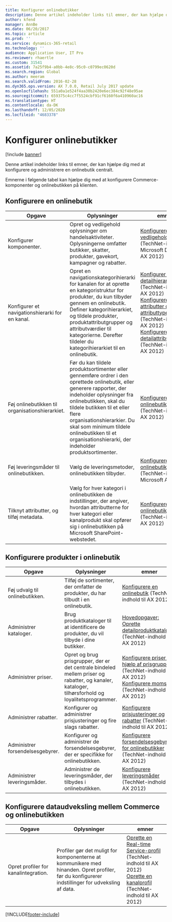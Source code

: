 ```yaml
---
title: Konfigurer onlinebutikker
description: Denne artikel indeholder links til emner, der kan hjælpe dig med at konfigurere og administrere en onlinebutik centralt.
author: kfend
manager: AnnBe
ms.date: 06/20/2017
ms.topic: article
ms.prod: ''
ms.service: dynamics-365-retail
ms.technology: ''
audience: Application User, IT Pro
ms.reviewer: rhaertle
ms.custom: 31541
ms.assetid: 7a25f9b4-a0bb-4e8c-95c0-c0799ec0620d
ms.search.region: Global
ms.author: meeram
ms.search.validFrom: 2016-02-28
ms.dyn365.ops.version: AX 7.0.0, Retail July 2017 update
ms.openlocfilehash: 551a0a1e524f4aa30b2420e6ec384c92f48e95ae
ms.sourcegitcommit: 659375c4cc7f5524cbf91cf6160f6a410960ac16
ms.translationtype: HT
ms.contentlocale: da-DK
ms.lasthandoff: 12/05/2020
ms.locfileid: "4683378"
---
```

# <a name="configure-online-stores"></a>Konfigurer onlinebutikker

[!include [banner](../includes/banner.md)]

Denne artikel indeholder links til emner, der kan hjælpe dig med at konfigurere og administrere en onlinebutik centralt.

Emnerne i følgende tabel kan hjælpe dig med at konfigurere Commerce-komponenter og onlinebutikken på klienten.

## <a name="configure-an-online-store"></a>Konfigurere en onlinebutik

| Opgave                                                | Oplysninger                                                                                                                                                                                                                                                                                                                                                   | emner                                                                                                                                                                                                                                                                                                                                                                                                                                   |
|-----------------------------------------------------|-----------------------------------------------------------------------------------------------------------------------------------------------------------------------------------------------------------------------------------------------------------------------------------------------------------------------------------------------------------|------------------------------------------------------------------------------------------------------------------------------------------------------------------------------------------------------------------------------------------------------------------------------------------------------------------------------------------------------------------------------------------------------------------------------------------|
| Konfigurer komponenter.                        | Opret og vedligehold oplysninger om handelsaktiviteter. Oplysningerne omfatter butikker, skatter, produkter, gavekort, kampagner og rabatter.                                                                                                                                                                                                          | [Konfigurere og vedligeholde Retail](https://technet.microsoft.com/library/hh597201.aspx) (TechNet-indhold til Microsoft Dynamics AX 2012)                                                                                                                                                                                                                                                                                          |
| Konfigurer et navigationshierarki for en kanal.    | Opret en navigationskategorihierarki for kanalen for at oprette en kategoristruktur for produkter, du kun tilbyder gennem en onlinebutik. Definer kategorihierarkiet, og tildele produkter, produktattributgrupper og attributværdier til kategorierne. Derefter tildeler du kategorihierarkiet til en onlinebutik.                            | [Konfigurer et detailhierarki](https://technet.microsoft.com/library/hh580593.aspx)</br> (TechNet-indhold til AX 2012)</br> [Konfigurere attributter og attributtyper](https://technet.microsoft.com/library/hh227548.aspx) (TechNet-indhold til AX 2012)</br> [Konfigurere detailattributgrupper](https://technet.microsoft.com/library/jj728713.aspx) (TechNet-indhold til AX 2012) |
| Føj onlinebutikken til organisationshierarkiet. | Før du kan tildele produktsortimenter eller gennemføre ordrer i den oprettede onlinebutik, eller generere rapporter, der indeholder oplysninger fra onlinebutikken, skal du tildele butikken til et eller flere organisationshierarkier. Du skal som minimum tildele onlinebutikken til et organisationshierarki, der indeholder produktsortimenter. | [Konfigurere en onlinebutik](https://technet.microsoft.com/library/jj682095.aspx) (TechNet-indhold til AX 2012)                                                                                                                                                                                                                                                                                                     |
| Føj leveringsmåder til onlinebutikken.          | Vælg de leveringsmetoder, onlinebutikken tilbyder.                                                                                                                                                                                                                                                                                                 | [Konfigurere en onlinebutik](https://technet.microsoft.com/library/jj682095.aspx) (TechNet-indhold til Microsoft AX 2012)                                                                                                                                                                                                                                                                                                     |
| Tilknyt attributter, og tilføj metadata.                   | Vælg for hver kategori i onlinebutikken de indstillinger, der angiver, hvordan attributterne for hver kategori eller kanalprodukt skal opfører sig i onlinebutikken på Microsoft SharePoint-webstedet.                                                                                                                                                                                              | [Konfigurere en onlinebutik](https://technet.microsoft.com/library/jj682095.aspx) (TechNet-indhold til AX 2012)                                                                                                                                                                                                                                                                                                     |

## <a name="configure-online-store-products"></a>Konfigurere produkter i onlinebutik

| Opgave                                 | Oplysninger                                                                                                                                           | emner                                                                                                                                                                                                                                                                            |
|--------------------------------------|---------------------------------------------------------------------------------------------------------------------------------------------------|-----------------------------------------------------------------------------------------------------------------------------------------------------------------------------------------------------------------------------------------------------------------------------------|
| Føj udvalg til onlinebutikken. | Tilføj de sortimenter, der omfatter de produkter, du har tilbudt i en onlinebutik.                                                                  | [Konfigurere en onlinebutik](https://technet.microsoft.com/library/jj682095.aspx) (TechNet-indhold til AX 2012)                                                                                                                                              |
| Administrer kataloger.                     | Brug produktkataloger til at identificere de produkter, du vil tilbyde i dine butikker.                                                              | [Hovedopgaver: Oprette detailproduktkataloger](https://technet.microsoft.com/library/jj728712.aspx) (TechNet-indhold til AX 2012)                                                                                                                           |
| Administrer priser.                       | Opret og brug prisgrupper, der er det centrale bindeled mellem priser og rabatter, og kanaler, kataloger, tilhørsforhold og loyalitetsprogrammer. | [Konfigurere priser ved hjælp af prisgrupper](https://technet.microsoft.com/library/hh597169.aspx) (TechNet-indhold til AX 2012)</br> [Konfigurere moms](https://technet.microsoft.com/library/hh580571.aspx) (TechNet-indhold til AX 2012) |
| Administrer rabatter.                    | Konfigurer og administrer prisjusteringer og fire slags rabatter.                                                                                  | [Konfigurere prisjusteringer og rabatter](https://technet.microsoft.com/library/hh597114.aspx) (TechNet-indhold til AX 2012)                                                                                                                          |
| Administrer forsendelsesgebyrer.             | Konfigurer og administrer de forsendelsesgebyrer, der er specifikke for onlinebutikken.                                                                     | [Konfigurere forsendelsesgebyrer for onlinebutikker](https://technet.microsoft.com/library/jj728714.aspx) (TechNet-indhold til AX 2012)                                                                                                                           |
| Administrer leveringsmåder.            | Administrer de leveringsmåder, der tilbydes i onlinebutikken.                                                                                        | [Konfigurere leveringsmåder](https://technet.microsoft.com/library/jj728719.aspx) (TechNet-indhold til AX 2012)                                                                                                                                            |

## <a name="set-up-data-exchange-between-commerce-and-the-online-store"></a>Konfigurere dataudveksling mellem Commerce og onlinebutikken

| Opgave                                 | Oplysninger                                                                                                                               | emner                                                                                                                                                                                                                                                                                  |
|--------------------------------------|---------------------------------------------------------------------------------------------------------------------------------------|-----------------------------------------------------------------------------------------------------------------------------------------------------------------------------------------------------------------------------------------------------------------------------------------|
| Opret profiler for kanalintegration. | Profiler gør det muligt for komponenterne at kommunikere med hinanden. Opret profiler, før du konfigurerer indstillinger for udveksling af data. | [Oprette en Real-time Service-profil](https://technet.microsoft.com/library/hh580631.aspx) (TechNet-indhold til AX 2012)</br> [Oprette en kanalprofil](https://technet.microsoft.com/library/jj677402.aspx) (TechNet-indhold til AX 2012) |







[!INCLUDE[footer-include](../../includes/footer-banner.md)]